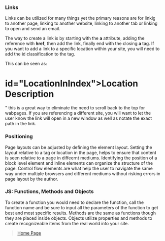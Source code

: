 ### Links ###

Links can be utilized for many things yet the primary reasons are for linkig to another page, linking to another website, linking to another tab or linking to open and send an email. 

The way to create a link is by starting with the **a** attribute, adding the reference with **href**,  then add the link, finally end with the closing **a** tag.
If you want to add a link to a specific location within your site, you will need to add the id classification to the tag. 

This can be seen as:
<h1

id="LocationInIndex">Location Description</h1>" 
this is a great way to eliminate the need to scroll back to the top for wabpages. 
If you are referencing a different site, you will want to let the user know the link will open in a new window as well as notate the exact path in the link. 

### Positioning ###

Page layouts can be adjusted by defining the element layout. Setting the layout relative to a tag or location in the page, helps to ensure that content is seen relative to a page in diffeernt mediums. Identifying the position of a block level element and inline elements can organize the structure of the page. Control flow elements are what help the user to navigate the same way under multiple browsers and different mediums without risking errors in page layout by the author. 

### JS: Functions, Methods and Objects ###

To create a function you would need to declare the function, call the function name and be sure to input all the parameters of the function to get best and most specific results. Methods are the same as functions though they are placed inside objects.
Objects utilize properties and methods to create recognizeable items from the real world into your site. 

> [Home Page](README.md)
